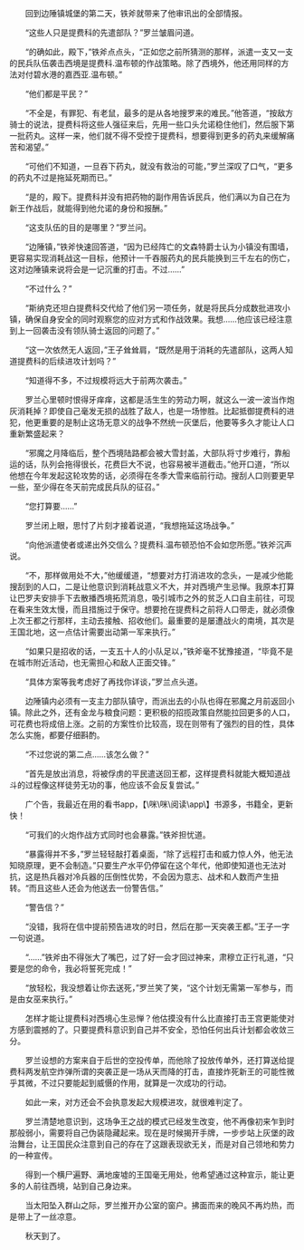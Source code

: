 　　回到边陲镇城堡的第二天，铁斧就带来了他审讯出的全部情报。

　　“这些人只是提费科的先遣部队？”罗兰皱眉问道。

　　“的确如此，殿下，”铁斧点点头，“正如您之前所猜测的那样，派遣一支又一支的民兵队伍袭击西境是提费科.温布顿的作战策略。除了西境外，他还用同样的方法对付碧水港的嘉西亚.温布顿。”

　　“他们都是平民？”

　　“不全是，有罪犯、有老鼠，最多的是从各地搜罗来的难民。”他答道，“按敌方骑士的说法，提费科将这些人强征来后，先用一些口头允诺稳住他们，然后服下第一批药丸。这样一来，他们就不得不受控于提费科，想要得到更多的药丸来缓解痛苦和渴望。”

　　“可他们不知道，一旦吞下药丸，就没有救治的可能，”罗兰深叹了口气，“更多的药丸不过是拖延死期而已。”

　　“是的，殿下。提费科并没有把药物的副作用告诉民兵，他们满以为自己在为新王作战后，就能得到他允诺的身份和报酬。”

　　“这支队伍的目的是哪里？”罗兰问。

　　“边陲镇，”铁斧快速回答道，“因为已经阵亡的文森特爵士认为小镇没有围墙，更容易实现消耗战这一目标，他预计一千吞服药丸的民兵能换到三千左右的伤亡，这对边陲镇来说将会是一记沉重的打击。不过……”

　　“不过什么？”

　　“斯纳克还坦白提费科交代给了他们另一项任务，就是将民兵分成数批进攻小镇，确保自身安全的同时观察您的应对方式和作战效果。我想……他应该已经注意到上一回袭击没有领队骑士返回的问题了。”

　　“这一次依然无人返回，”王子耸耸肩，“既然是用于消耗的先遣部队，这两人知道提费科的后续进攻计划吗？”

　　“知道得不多，不过规模将远大于前两次袭击。”

　　罗兰心里顿时恨得牙痒痒，这都是活生生的劳动力啊，就这么一波一波当作炮灰消耗掉？即使自己毫发无损的战胜了敌人，也是一场惨胜。比起抵御提费科的进犯，他更重要的是制止这场无意义的战争不然统一灰堡后，他要等多久才能让人口重新繁盛起来？

　　“邪魔之月降临后，整个西境陆路都会被大雪封盖，大部队将寸步难行，靠船运的话，队列会拖得很长，花费巨大不说，也容易被半道截击。”他开口道，“所以他想在今年发起这轮攻势的话，必须得在冬季大雪来临前行动。搜刮人口则要更早一些，至少得在冬天前完成民兵队的征召。”

　　“您打算要……”

　　罗兰闭上眼，思忖了片刻才接着说道，“我想拖延这场战争。”

　　“向他派遣使者或递出外交信么？提费科.温布顿恐怕不会如您所愿。”铁斧沉声说。

　　“不，那样做用处不大，”他缓缓道，“想要对方打消进攻的念头，一是减少他能搜刮到的人口，二是让他意识到消耗战意义不大，并对西境产生忌惮。我原本打算让巴罗夫安排手下去散播西境拓荒消息，吸引城市之外的贫乏人口自主前往，可现在看来生效太慢，而且措施过于保守。想要抢在提费科之前将人口带走，就必须像上次王都之行那样，主动去接触、招收他们。最重要的是屡遭战火的南境，其次是王国北地，这一点估计需要出动第一军来执行。”

　　“如果只是招收的话，一支五十人的小队足以，”铁斧毫不犹豫接道，“毕竟不是在城市附近活动，也无需担心和敌人正面交锋。”

　　“具体方案等我考虑好了再找你详谈，”罗兰点头道。

　　边陲镇内必须有一支主力部队镇守，而派出去的小队也得在邪魔之月前返回小镇。除此之外，还有金龙与粮食问题：更积极的招揽政策自然能拉回更多的人口，可花费也将成倍上涨。之前的方案性价比较高，现在则带有了强烈的目的性，具体怎么实施，都要仔细斟酌。

　　“不过您说的第二点……该怎么做？”

　　“首先是放出消息，将被俘虏的平民遣送回王都，这样提费科就能大概知道战斗的过程像这样徒劳无功的事，他应该不会反复尝试。”

　　广个告，我最近在用的看书app，【\咪\咪\阅读\app\\】书源多，书籍全，更新快！

　　“可我们的火炮作战方式同时也会暴露。”铁斧担忧道。

　　“暴露得并不多，”罗兰轻轻敲打着桌面，“除了远程打击和威力惊人外，他无法知晓原理，更不会制造。”只要生产水平仍停留在这个年代，他即使知道也无法对抗，这是热兵器对冷兵器的压倒性优势，不会因为意志、战术和人数而产生扭转。“而且这些人还会为他送去一份警告信。”

　　“警告信？”

　　“没错，我将在信中提前预告进攻的时日，然后在那一天突袭王都。”王子一字一句说道。

　　“……”铁斧由不得张大了嘴巴，过了好一会才回过神来，肃穆立正行礼道，“只要是您的命令，我必将誓死完成！”

　　“放轻松，我没想着让你去送死，”罗兰笑了笑，“这个计划无需第一军参与，而是由女巫来执行。”

　　怎样才能让提费科对西境心生忌惮？他估摸没有什么比直接打击王宫更能使对方感到震撼的了。只要提费科意识到自己并不安全，恐怕任何出兵计划都会收敛三分。

　　罗兰设想的方案来自于后世的空投传单，而他除了投放传单外，还打算送给提费科两发航空炸弹所谓的突袭正是一场从天而降的打击，直接炸死新王的可能性微乎其微，不过只要能起到威慑的作用，就算是一次成功的行动。

　　如此一来，对方还会不会执意发起大规模进攻，就很难判定了。

　　罗兰清楚地意识到，这场争王之战的模式已经发生改变，他不再像初来乍到时那般弱小，需要将自己伪装隐藏起来。现在是时候揭开手牌，一步步站上灰堡的政治舞台，让王国民众注意到自己的存在了这跟表现欲无关，而是对自己领地和势力的一种宣传。

　　得到一个横尸遍野、满地废墟的王国毫无用处，他希望通过这种宣示，能让更多的人前往西境，站到自己身边来。

　　当太阳坠入群山之际，罗兰推开办公室的窗户。拂面而来的晚风不再灼热，而是带上了一丝凉意。

　　秋天到了。
